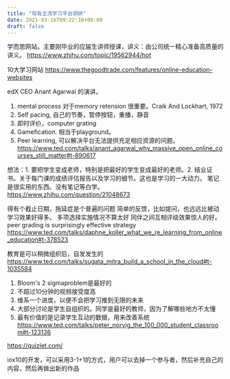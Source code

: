 ```yaml
---
title: "现有主流学习平台调研"
date: 2021-03-16T09:22:16+08:00
draft: false
---
```


学而思网站。主要刚毕业的应届生讲师授课，讲义：由公司统一精心准备高质量的讲义。
https://www.zhihu.com/topic/19562944/hot

10大学习网站
https://www.thegoodtrade.com/features/online-education-websites

edX CEO Anant Agarwal 的演讲。
1. mental process 对于memory retension 很重要。Craik And Lockhart, 1972 
2. Self pacing, 自己的节奏，暂停按钮，重播，静音
3. 即时评价，computer grating
4. Gamefication. 相当于playground。
4. Peer learning, 可以解决平台无法提供充足相应资源的问题。
https://www.ted.com/talks/anant_agarwal_why_massive_open_online_courses_still_matter#t-890617

想法：1. 要把学生变成老师，特别是把最好的学生变成最好的老师。2. 结业证书。关于每门课的成绩评估报告以及学习的细节。这也是学习的一大动力。
笔记是很实用的东西。没有笔记等白学。
https://www.zhihu.com/question/21048673


得有个截止日期，拖延症是个普遍的问题
简单的反馈，比如提问，也远远比被动学习效果好得多。
多项选择实施情况不算太好
同伴之间互相评级效果惊人的好。peer grading is surprisingly effective strategy
https://www.ted.com/talks/daphne_koller_what_we_re_learning_from_online_education#t-378523


教育是可以稍微组织后，自发发生的
https://www.ted.com/talks/sugata_mitra_build_a_school_in_the_cloud#t-1035584

1. Bloom's 2 sigmaproblem是最好的
2. 不超过10分钟的视频接受度高
3. 维系一个进度，以便不会把学习推到无限的未来
4. 大部分讨论是学生自组织的。同学是最好的教师，因为了解哪些地方不太懂
5. 最有价值的是记录学生互动的数据，用来改善系统
https://www.ted.com/talks/peter_norvig_the_100_000_student_classroom#t-123136

https://quizlet.com/


iox10的开发，可以采用3-1+1的方式，用户可以去掉一个参与者，然后补充自己的内容，然后再做出新的作品
